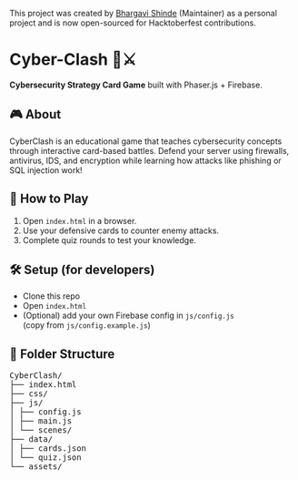This project was created by [Bhargavi Shinde](https://github.com/ergocoder) (Maintainer) as a personal project and is now open-sourced for Hacktoberfest contributions.

# Cyber-Clash 🔐⚔️
**Cybersecurity Strategy Card Game** built with Phaser.js + Firebase.

## 🎮 About
CyberClash is an educational game that teaches cybersecurity concepts through interactive card-based battles.
Defend your server using firewalls, antivirus, IDS, and encryption while learning how attacks like phishing or SQL injection work!

## 🧩 How to Play
1. Open `index.html` in a browser.
2. Use your defensive cards to counter enemy attacks.
3. Complete quiz rounds to test your knowledge.

## 🛠️ Setup (for developers)
- Clone this repo
- Open `index.html`
- (Optional) add your own Firebase config in `js/config.js`  
  (copy from `js/config.example.js`)

## 📂 Folder Structure
<pre>
CyberClash/
├── index.html
├── css/
├── js/
│ ├── config.js
│ ├── main.js
│ └── scenes/
├── data/
│ ├── cards.json
│ └── quiz.json
└── assets/
</pre>